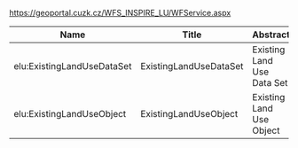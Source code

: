 https://geoportal.cuzk.cz/WFS_INSPIRE_LU/WFService.aspx

|Name|Title|Abstract|
|--|--|--|
|elu:ExistingLandUseDataSet|ExistingLandUseDataSet|Existing Land Use Data Set|
|elu:ExistingLandUseObject|ExistingLandUseObject|Existing Land Use Object|
